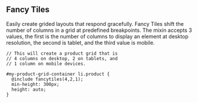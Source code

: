 ## Fancy Tiles

Easily create grided layouts that respond gracefully. Fancy Tiles shift the number of columns in a grid at predefined breakpoints. The mixin accepts 3 values, the first is the number of columns to display an element at desktop resolution, the second is tablet, and the third value is mobile.

```
// This will create a product grid that is 
// 4 columns on desktop, 2 on tablets, and
// 1 column on mobile devices.
 
#my-product-grid-container li.product {
  @include fancytiles(4,2,1);
  min-height: 300px;
  height: auto;
}
```